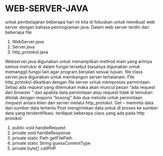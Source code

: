 # WEB-SERVER-JAVA
untuk pembelajaran beberapa hari ini kita di fokuskan untuk membuat web server dengan bahasa pemrograman java. Dalam web server terdiri dari beberapa file
1.	WebServer.java
2.	Server.java
3.	http_protokol.java

Webserver.java digunakan untuk menampilkan method main yang artinya semua instruksi di dalam fungsi tersebut biasanya digunakan untuk memanggil fungsi lain agar program berjalan sesuai tujuan.
file class server.java digunakan untuk membangun server tertatanam.
File http_protokol dikaitkan dengan file server untuk memproses permintaan. Setiap ada request yang ditemukan  maka akan muncul pesan “ada request dari browser ”  dan apabila data permintaan atau request tidak di temukan ditolak dengan respons “kosong”
Ada dua metode untuk permintaan /request antara klien dan server melalui http_protokol.
	Get – meminta data dari sumber data tertentu
	Post mengirimkan data untuk di proses ke sumber data yang teridentifikasi.
	terdapat beberapa class yang ada pada http protokol
  1. public void handleRequest 
  2. private void handleResponse
  3. private static Path getFilePath
  4. private static String guessContentType
  5. private byte[] callPHP
